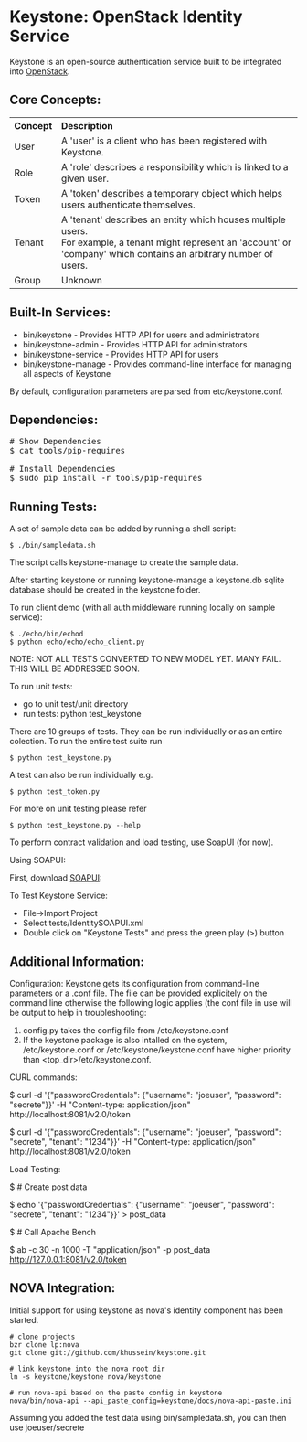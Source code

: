 Keystone: OpenStack Identity Service
====================================

Keystone is an open-source authentication service built to be integrated into [OpenStack](http://www.openstack.org).


Core Concepts:
--------------
<table>
  <tr>
    <th>Concept</th><th align="left">Description</th>
  </tr>
  <tr>
    <td>User</td><td>A 'user' is a client who has been registered with Keystone.</td>
  </tr>
  <tr>
    <td>Role</td><td>A 'role' describes a responsibility which is linked to a given user.</td>
  </tr>
  <tr>
    <td>Token</td><td>A 'token' describes a temporary object which helps users authenticate themselves.</td>
  </tr>
  <tr>
    <td>Tenant</td><td>A 'tenant' describes an entity which houses multiple users. <br/>For example, a tenant might represent an 'account' or 'company' which contains an arbitrary number of users.</td>
  </tr>
  <tr>
    <td>Group</td><td>Unknown</td>
  </tr>
</table>


Built-In Services:
------------------

* bin/keystone  - Provides HTTP API for users and administrators
* bin/keystone-admin - Provides HTTP API for administrators
* bin/keystone-service - Provides HTTP API for users
* bin/keystone-manage - Provides command-line interface for managing all aspects of Keystone

By default, configuration parameters are parsed from etc/keystone.conf.


Dependencies:
-------------
<pre>
# Show Dependencies
$ cat tools/pip-requires

# Install Dependencies
$ sudo pip install -r tools/pip-requires
</pre>


Running Tests:
--------------
A set of sample data can be added by running a shell script:

    $ ./bin/sampledata.sh

The script calls keystone-manage to create the sample data.

After starting keystone or running keystone-manage a keystone.db sqlite database should be created in the keystone folder.


To run client demo (with all auth middleware running locally on sample service):

    $ ./echo/bin/echod
    $ python echo/echo/echo_client.py

NOTE: NOT ALL TESTS CONVERTED TO NEW MODEL YET. MANY FAIL. THIS WILL BE ADDRESSED SOON.

To run unit tests:

* go to unit test/unit directory
* run tests: python test_keystone

There are 10 groups of tests. They can be run individually or as an entire colection. To run the entire test suite run

    $ python test_keystone.py

A test can also be run individually e.g.

    $ python test_token.py

For more on unit testing please refer

    $ python test_keystone.py --help


To perform contract validation and load testing, use SoapUI (for now).


Using SOAPUI:

First, download [SOAPUI](http://sourceforge.net/projects/soapui/files/):

To Test Keystone Service:

* File->Import Project
* Select tests/IdentitySOAPUI.xml
* Double click on "Keystone Tests" and press the green play (>) button


Additional Information:
-----------------------

Configuration:
Keystone gets its configuration from command-line parameters or a .conf file. The file can be provided explicitely
on the command line otherwise the following logic applies (the conf file in use will be output to help
in troubleshooting:

1. config.py takes the config file from <topdir>/etc/keystone.conf
2. If the keystone package is also intalled on the system,
    /etc/keystone.conf or /etc/keystone/keystone.conf have higher priority than <top_dir>/etc/keystone.conf.

CURL commands:

   $ curl -d '{"passwordCredentials": {"username": "joeuser", "password": "secrete"}}' -H "Content-type: application/json" http://localhost:8081/v2.0/token

   $ curl -d '{"passwordCredentials": {"username": "joeuser", "password": "secrete", "tenant": "1234"}}' -H "Content-type: application/json" http://localhost:8081/v2.0/token

Load Testing:

   $ # Create post data

   $ echo '{"passwordCredentials": {"username": "joeuser", "password": "secrete", "tenant": "1234"}}' > post_data

   $ # Call Apache Bench

   $ ab -c 30 -n 1000 -T "application/json" -p post_data http://127.0.0.1:8081/v2.0/token


NOVA Integration:
-----------------

Initial support for using keystone as nova's identity component has been started.

    # clone projects
    bzr clone lp:nova
    git clone git://github.com/khussein/keystone.git

    # link keystone into the nova root dir
    ln -s keystone/keystone nova/keystone

    # run nova-api based on the paste config in keystone
    nova/bin/nova-api --api_paste_config=keystone/docs/nova-api-paste.ini

Assuming you added the test data using bin/sampledata.sh, you can then use joeuser/secrete
